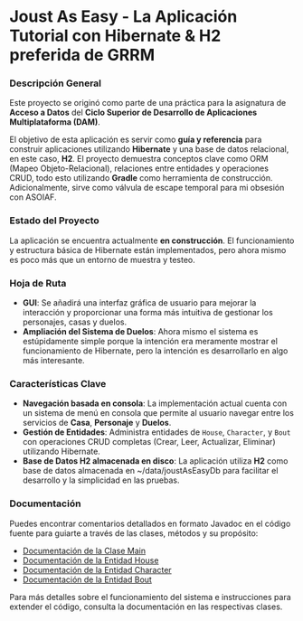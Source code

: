 # Joust As Easy - La Aplicación Tutorial con Hibernate & H2 preferida de GRRM

### Descripción General
Este proyecto se originó como parte de una práctica para la asignatura de **Acceso a Datos** del **Ciclo Superior de Desarrollo de Aplicaciones Multiplataforma (DAM)**.

El objetivo de esta aplicación es servir como **guía y referencia** para construir aplicaciones utilizando **Hibernate** y una base de datos relacional, en este caso, **H2**. El proyecto demuestra conceptos clave como ORM (Mapeo Objeto-Relacional), relaciones entre entidades y operaciones CRUD, todo esto utilizando **Gradle** como herramienta de construcción. Adicionalmente, sirve como válvula de escape temporal para mi obsesión con ASOIAF.

### Estado del Proyecto
La aplicación se encuentra actualmente **en construcción**. El funcionamiento y estructura básica de Hibernate están implementados, pero ahora mismo es poco más que un entorno de muestra y testeo.

### Hoja de Ruta
- **GUI**: Se añadirá una interfaz gráfica de usuario para mejorar la interacción y proporcionar una forma más intuitiva de gestionar los personajes, casas y duelos.
- **Ampliación del Sistema de Duelos**: Ahora mismo el sistema es estúpidamente simple porque la intención era meramente mostrar el funcionamiento de Hibernate, pero la intención es desarrollarlo en algo más interesante.

### Características Clave
- **Navegación basada en consola**: La implementación actual cuenta con un sistema de menú en consola que permite al usuario navegar entre los servicios de **Casa**, **Personaje** y **Duelos**.
- **Gestión de Entidades**: Administra entidades de `House`, `Character`, y `Bout` con operaciones CRUD completas (Crear, Leer, Actualizar, Eliminar) utilizando Hibernate.
- **Base de Datos H2 almacenada en disco**: La aplicación utiliza **H2** como base de datos almacenada en ~/data/joustAsEasyDb para facilitar el desarrollo y la simplicidad en las pruebas.

### Documentación
Puedes encontrar comentarios detallados en formato Javadoc en el código fuente para guiarte a través de las clases, métodos y su propósito:
- [Documentación de la Clase Main](src/main/java/org/app/Main.java)
- [Documentación de la Entidad House](src/main/java/org/app/entities/House.java)
- [Documentación de la Entidad Character](src/main/java/org/app/entities/Character.java)
- [Documentación de la Entidad Bout](src/main/java/org/app/entities/Bout.java)

Para más detalles sobre el funcionamiento del sistema e instrucciones para extender el código, consulta la documentación en las respectivas clases.
